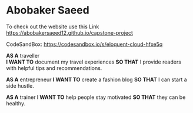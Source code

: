 # Abobaker Saeed

To check out the website use this Link https://abobakersaeed12.github.io/capstone-project

CodeSandBox: https://codesandbox.io/s/eloquent-cloud-hfxe5q

**AS A** traveller  
**I WANT TO** document my travel experiences 
**SO THAT** I provide readers with helpful tips and recommendations.

**AS A** entrepreneur 
**I WANT TO** create a fashion blog
**SO THAT** I can start a side hustle.

**AS A** trainer
**I WANT TO** help people stay motivated 
**SO THAT** they can be healthy.